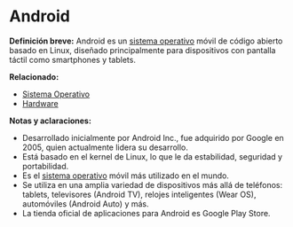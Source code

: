 # Android

**Definición breve:**
Android es un [sistema operativo](Sistema_operativo.md) móvil de código abierto basado en Linux, diseñado principalmente para dispositivos con pantalla táctil como smartphones y tablets.

**Relacionado:**
- [Sistema Operativo](Sistema_Operativo.md)
- [Hardware](Hardware.md)

**Notas y aclaraciones:**
- Desarrollado inicialmente por Android Inc., fue adquirido por Google en 2005, quien actualmente lidera su desarrollo.
- Está basado en el kernel de Linux, lo que le da estabilidad, seguridad y portabilidad.
- Es el [sistema operativo](Sistema_operativo.md) móvil más utilizado en el mundo.
- Se utiliza en una amplia variedad de dispositivos más allá de teléfonos: tablets, televisores (Android TV), relojes inteligentes (Wear OS), automóviles (Android Auto) y más.
- La tienda oficial de aplicaciones para Android es Google Play Store.
